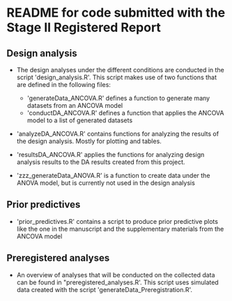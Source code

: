 # README for code submitted with the Stage II Registered Report

## Design analysis
* The design analyses under the different conditions are conducted in the script 'design_analysis.R'. This script makes use of two functions that are defined in the following files:

    * 'generateData_ANCOVA.R' defines a function to generate many datasets from an ANCOVA model
    * 'conductDA_ANCOVA.R' defines a function that applies the ANCOVA model to a list of generated datasets

* 'analyzeDA_ANCOVA.R' contains functions for analyzing the results of the design analysis. Mostly for plotting and tables.

* 'resultsDA_ANCOVA.R' applies the functions for analyzing design analysis results to the DA results created from this project.

* 'zzz_generateData_ANOVA.R' is a function to create data under the ANOVA model, but is currently not used in the design analysis

## Prior predictives
* 'prior_predictives.R' contains a script to produce prior predictive plots like the one in the manuscript and the supplementary materials from the ANCOVA model

## Preregistered analyses
* An overview of analyses that will be conducted on the collected data can be found in "preregistered_analyses.R'. This script uses simulated data created with the script 'generateData_Preregistration.R'.
